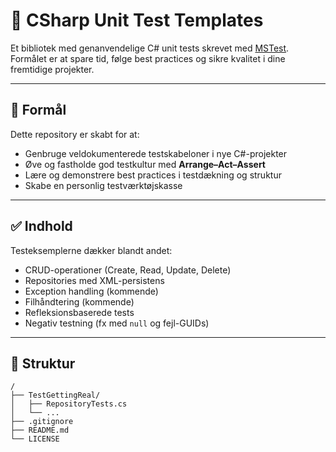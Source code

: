 # 🧪 CSharp Unit Test Templates

Et bibliotek med genanvendelige C# unit tests skrevet med [MSTest](https://learn.microsoft.com/en-us/dotnet/core/testing/unit-testing-with-mstest). Formålet er at spare tid, følge best practices og sikre kvalitet i dine fremtidige projekter.

---

## 🧠 Formål

Dette repository er skabt for at:

- Genbruge veldokumenterede testskabeloner i nye C#-projekter
- Øve og fastholde god testkultur med **Arrange–Act–Assert**
- Lære og demonstrere best practices i testdækning og struktur
- Skabe en personlig testværktøjskasse

---

## ✅ Indhold

Testeksemplerne dækker blandt andet:

- CRUD-operationer (Create, Read, Update, Delete)
- Repositories med XML-persistens
- Exception handling (kommende)
- Filhåndtering (kommende)
- Refleksionsbaserede tests
- Negativ testning (fx med `null` og fejl-GUIDs)

---

## 📁 Struktur

```plaintext
/
├── TestGettingReal/
│   ├── RepositoryTests.cs
│   └── ...
├── .gitignore
├── README.md
└── LICENSE
